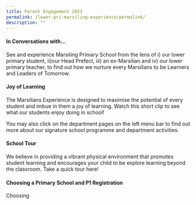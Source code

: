 ```yaml
---
title: Parent Engagement 2023
permalink: /lower-pri-marsiling-experience/permalink/
description: ""
---
```

#### **In Conversations with...**

See and experience Marsiling Primary School from the lens of i) our lower primary student, ii)our Head Prefect, iii) an ex-Marsilian and iv) our lower primary teacher, to find out how we nurture every Marsilians to be Learners and Leaders of Tomorrow.

#### **Joy of Learning**

The Marsilians Experience is designed to maximise the potential of every student and imbue in them a joy of learning. Watch this short clip to see what our students enjoy doing in school!

You may also click on the department pages on the left menu bar to find out more about our signature school programme and department activities.

#### **School Tour**

We believe in providing a vibrant physical environment that promotes student learning and encourages your child to be explore learning beyond the classroom. Take a quick tour here!

#### **Choosing a Primary School and P1 Registration**

Choosing

